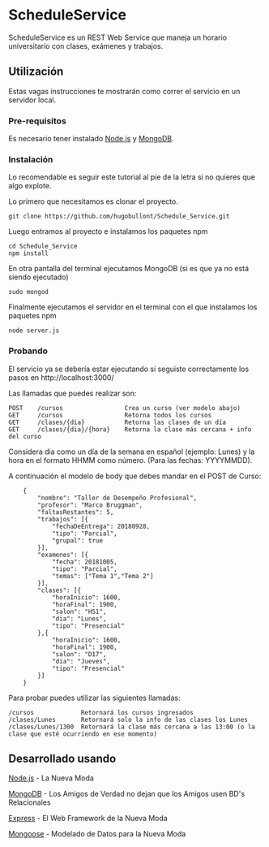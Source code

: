 # ScheduleService

ScheduleService es un REST Web Service que maneja un horario universitario con clases, exámenes y trabajos.

## Utilización

Estas vagas instrucciones te mostrarán como correr el servicio en un servidor local. 

### Pre-requisitos

Es necesario tener instalado [Node.js](https://nodejs.org/en/) y [MongoDB](https://www.mongodb.com).

### Instalación

Lo recomendable es seguir este tutorial al pie de la letra si no quieres que algo explote.

Lo primero que necesitamos es clonar el proyecto.

```
git clone https://github.com/hugobullont/Schedule_Service.git
```

Luego entramos al proyecto e instalamos los paquetes npm

```
cd Schedule_Service
npm install
```

En otra pantalla del terminal ejecutamos MongoDB (si es que ya no está siendo ejecutado)

```
sudo mongod
```

Finalmente ejecutamos el servidor en el terminal con el que instalamos los paquetes npm

```
node server.js
```

### Probando

El servicio ya se debería estar ejecutando si seguiste correctamente los pasos en http://localhost:3000/

Las llamadas que puedes realizar son:

```
POST    /cursos                 Crea un curso (ver modelo abajo)
GET     /cursos                 Retorna todos los cursos
GET     /clases/{dia}           Retorna las clases de un día
GET     /clases/{dia}/{hora}    Retorna la clase más cercana + info del curso
```
Considera dia como un día de la semana en español (ejemplo: Lunes) y la hora en el formato HHMM como número. (Para las fechas: YYYYMMDD).

A continuación el modelo de body que debes mandar en el POST de Curso:

```
    {
        "nombre": "Taller de Desempeño Profesional",
        "profesor": "Marco Bruggman",
        "faltasRestantes": 5,
        "trabajos": [{
        	"fechaDeEntrega": 20180928,
    		"tipo": "Parcial",
    		"grupal": true
        }],
        "examenes": [{
        	"fecha": 20181005,
    		"tipo": "Parcial",
    		"temas": ["Tema 1","Tema 2"]
        }],
        "clases": [{
        	"horaInicio": 1600,
    		"horaFinal": 1900,
			"salon": "H51",
    		"dia": "Lunes",
    		"tipo": "Presencial"
        },{
        	"horaInicio": 1600,
    		"horaFinal": 1900,
			"salon": "D17",
    		"dia": "Jueves",
    		"tipo": "Presencial"
        }]
    }
```

Para probar puedes utilizar las siguientes llamadas:

```
/cursos             Retornará los cursos ingresados
/clases/Lunes       Retornará solo la info de las clases los Lunes
/clases/Lunes/1300  Retornará la clase más cercana a las 13:00 (o la clase que esté ocurriendo en ese momento)
```

## Desarrollado usando 

[Node.js](https://nodejs.org/en/) - La Nueva Moda

[MongoDB](https://www.mongodb.com) - Los Amigos de Verdad no dejan que los Amigos usen BD's Relacionales

[Express](https://expressjs.com) - El Web Framework de la Nueva Moda

[Mongoose](https://mongoosejs.com) - Modelado de Datos para la Nueva Moda


